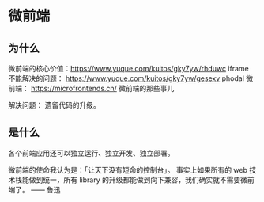 # 微前端
## 为什么
微前端的核心价值：https://www.yuque.com/kuitos/gky7yw/rhduwc
iframe 不能解决的问题： https://www.yuque.com/kuitos/gky7yw/gesexv
phodal 微前端： https://microfrontends.cn/ 微前端的那些事儿

解决问题： 遗留代码的升级。

## 是什么
各个前端应用还可以独立运行、独立开发、独立部署。

微前端的使命我认为是：「让天下没有短命的控制台」。
事实上如果所有的 web 技术栈能做到统一，所有 library 的升级都能做到向下兼容，我们确实就不需要微前端了。  —— 鲁迅

